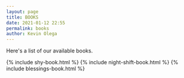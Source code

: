 ```yaml
--- 
layout: page
title: BOOKS
date: 2021-01-12 22:55
permalink: books
author: Kevin Olega 
--- 
```

Here's a list of our available books.

{% include shy-book.html %}
{% include night-shift-book.html %}
{% include blessings-book.html %}